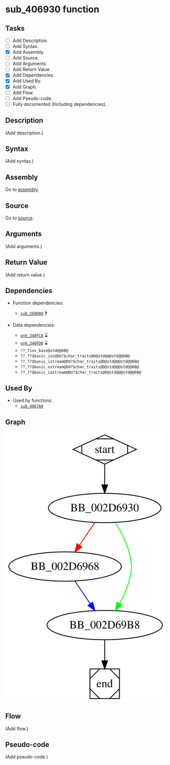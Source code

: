 # sub_406930 function

## Tasks

- [ ] Add Description.
- [ ] Add Syntax.
- [X] Add Assembly.
- [ ] Add Source.
- [ ] Add Arguments.
- [ ] Add Return Value.
- [X] Add Dependencies.
- [X] Add Used By.
- [X] Add Graph.
- [ ] Add Flow.
- [ ] Add Pseudo-code.
- [ ] Fully documented (Including dependencies).

## Description

(Add description.)

## Syntax

(Add syntax.)

## Assembly

Go to [assembly](../asm/sub_406930.asm).

## Source

Go to [source](../cc/sub_406930.cc).

## Arguments

(Add arguments.)

## Return Value

(Add return value.)

## Dependencies

* Function dependencies:
  * [`sub_2E8D00`](sub_2E8D00.md) ❓


* Data dependencies:
  * [`unk_340FC8`](unk_340FC8.md) ⌛
  * [`unk_340FD0`](unk_340FD0.md) ⌛
  * `??_7ios_base@std@@6B@`
  * `??_7?$basic_ios@DU?$char_traits@D@std@@@std@@6B@`
  * `??_7?$basic_istream@DU?$char_traits@D@std@@@std@@6B@`
  * `??_7?$basic_ostream@DU?$char_traits@D@std@@@std@@6B@`
  * `??_7?$basic_iostream@DU?$char_traits@D@std@@@std@@6B@`

## Used By

* Used by functions:
  * [`sub_4067A0`](sub_4067A0.md)

## Graph

![sub_406930 Graph](../svg/sub_406930.svg "sub_406930 Graph")

## Flow

(Add flow.)

## Pseudo-code

(Add pseudo-code.)


